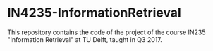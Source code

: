 # IN4235-InformationRetrieval
This repository contains the code of the project of the course IN235 "Information Retrieval" at TU Delft, taught in Q3 2017.
